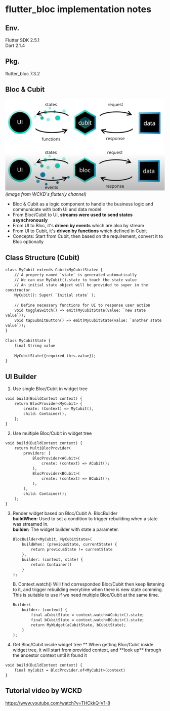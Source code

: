 # flutter_bloc implementation notes

## Env.

Flutter SDK 2.5.1  
Dart 2.1.4  

## Pkg.

flutter_bloc 7.3.2  

## Bloc & Cubit

![image info](./bloc&cubit.png)  
*(image from WCKD's flutterly channel)*  

- Bloc & Cubit as a logic component to handle the business logic and communicate with both UI and data model
- From Bloc/Cubit to UI, **streams were used to send states asynchronously**
- From UI to Bloc, it's **driven by events** which are also by stream
- From UI to Cubit, it's **driven by functions** which defined in Cubit
- Concepts: Start from Cubit, then based on the requirement, convert it to Bloc optionally

## Class Structure (Cubit)

```
class MyCubit extends Cubit<MyCubitState> {
    // A property named `state` is generated automatically
    // We can use MyCubit().state to touch the state value
    // An initial state object will be provided to super in the constructor
    MyCubit(): Super( `Initial state` );

    // Define necessary functions for UI to response user action
    void toggleSwitch() => emit(MyCubitState(value: `new state value`));
    void tapSubmitButton() => emit(MyCubitState(value: `another state value`));
}

Class MyCubitState {
    final String value

    MyCubitState({required this.value});
}
```

## UI Builder

1. Use single Bloc/Cubit in widget tree

```
void build(BuildContext context) {
    return BlocProvider<MyCubit> {
        create: (Context) => MyCubit(),
        child: Container(),
    };
}
```

2. Use multiple Bloc/Cubit in widget tree

```
void build(BuildContext context) {
    return MultiBlocProvider(
        providers: [
            BlocProvider<ACubit>(
                create: (context) => ACubit();
            ),
            BlocProvider<BCubit>(
                create: (context) => BCubit();
            ),
        ],
        child: Container();
    );
}
```

3. Render widget based on Bloc/Cubit
   A. BlocBuilder  
   **buildWhen:** Used to set a condition to trigger rebuilding when a state was streamed in.  
   **builder:** The widget builder with state a parameter.  

   ```
   BlocBuilder<MyCubit, MyCubitState>(
       buildWhen: (previousState, currentState) {
           return previousState != currentState
       },
       builder: (context, state) {
           return Container()
       }
   );
   ```

   B. Context.watch()
   Will find corresponded Bloc/Cubit then keep listening to it, and trigger rebuilding everytime when there is new state comming.
   This is suitable to use if we need multiple Bloc/Cubit at the same time.

   ```
   Builder(
       builder: (context) {
           final aCubitState = context.watch<ACubit>().state;
           final bCubitState = context.watch<BCubit>().state;
           return MyWidget(aCubitState, bCubitState);
       }
   );
   ```

4. Get Bloc/Cubit inside widget tree
   ** When getting Bloc/Cubit inside widget tree, it will start from provided context, and **look up\*\* through the ancestor context until it found it

```
void build(BuildContext context) {
    final myCubit = BlocProvider.of<MyCubit>(context)
}
```

## Tutorial video by WCKD
https://www.youtube.com/watch?v=THCkkQ-V1-8

